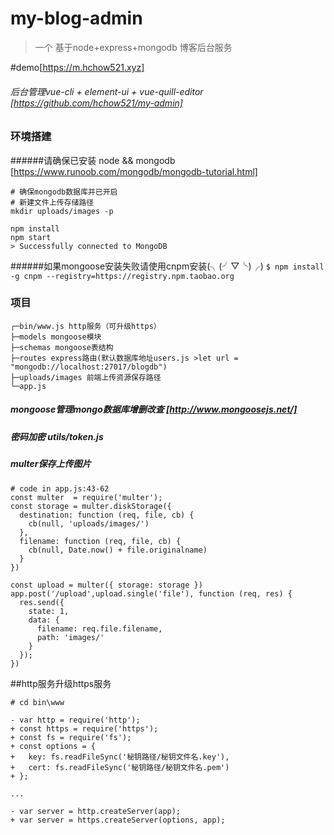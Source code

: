 # my-blog-admin
 
 > 一个 基于node+express+mongodb 博客后台服务
 >
#demo[https://m.hchow521.xyz]
###### 后台管理vue-cli + element-ui + vue-quill-editor [https://github.com/hchow521/my-admin]
### 环境搭建
######请确保已安装 node && mongodb [https://www.runoob.com/mongodb/mongodb-tutorial.html]


```
# 确保mongodb数据库并已开启
# 新建文件上传存储路径
mkdir uploads/images -p

npm install
npm start
> Successfully connected to MongoDB
```
######如果mongoose安装失败请使用cnpm安装(╮(╯▽╰)╭)
`$ npm install -g cnpm --registry=https://registry.npm.taobao.org`

### 项目
```
┌─bin/www.js http服务（可升级https）
├─models mongoose模块
├─schemas mongoose表结构
├─routes express路由(默认数据库地址users.js >let url = "mongodb://localhost:27017/blogdb")
├─uploads/images 前端上传资源保存路径
└─app.js
```


##### mongoose管理mongo数据库增删改查 [http://www.mongoosejs.net/]
##### 密码加密 utils/token.js
##### multer保存上传图片
```
# code in app.js:43-62
const multer  = require('multer');
const storage = multer.diskStorage({
  destination: function (req, file, cb) {
    cb(null, 'uploads/images/')
  },
  filename: function (req, file, cb) {
    cb(null, Date.now() + file.originalname)
  }
})

const upload = multer({ storage: storage })
app.post('/upload',upload.single('file'), function (req, res) {
  res.send({
    state: 1,
    data: {
      filename: req.file.filename,
      path: 'images/'
    }
  });
})

```

##http服务升级https服务
```
# cd bin\www

- var http = require('http');
+ const https = require('https');
+ const fs = require('fs');
+ const options = {
+   key: fs.readFileSync('秘钥路径/秘钥文件名.key'),
+   cert: fs.readFileSync('秘钥路径/秘钥文件名.pem')
+ };

...

- var server = http.createServer(app);
+ var server = https.createServer(options, app);
```

